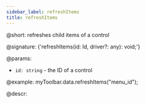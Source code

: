 ```yaml
---
sidebar_label: refreshItems
title: refreshItems
---          
```


@short: refreshes child items of a control

@signature: {'refreshItems(id: Id, driver?: any): void;'}

@params:
- `id: string` - the ID of a control

@example:
myToolbar.data.refreshItems("menu_id");

@descr:

